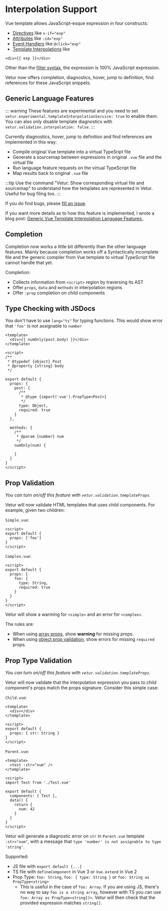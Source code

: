 # Interpolation Support

Vue template allows JavaScript-esque expression in four constructs:

- [Directives](https://vuejs.org/v2/guide/syntax.html#Directives) like `v-if="exp"`
- [Attributes](https://vuejs.org/v2/guide/syntax.html#Attributes) like `:id="exp"`
- [Event Handlers](https://vuejs.org/v2/guide/events.html#Method-Event-Handlers) like `@click="exp"`
- [Template Interpolations](https://vuejs.org/v2/guide/syntax.html#Text) like
```vue
<div>{{ exp }}</div>
```

Other than the [filter syntax](https://vuejs.org/v2/guide/filters.html), the expression is 100% JavaScript expression.

Vetur now offers completion, diagnostics, hover, jump to definition, find references for these JavaScript snippets.

## Generic Language Features

::: warning
These features are experimental and you need to set `vetur.experimental.templateInterpolationService: true` to enable them. You can also only disable template diagnostics with `vetur.validation.interpolation: false`.
:::

Currently diagnostics, hover, jump to definition and find references are implemented in this way:

- Compile original Vue template into a virtual TypeSript file
- Generate a sourcemap between expressions in original `.vue` file and the virtual file
- Run language feature requests on the virtual TypeScript file
- Map results back to original `.vue` file

:::tip
Use the command "Vetur: Show corresponding virtual file and sourcemap" to understand how the
templates are represented in Vetur. Useful for bug filing too.
:::

If you do find bugs, please [fill an issue](https://github.com/vuejs/vetur/issues).

If you want more details as to how this feature is implemented, I wrote a blog post: [Generic Vue Template Interpolation Language Features
](https://blog.matsu.io/generic-vue-template-interpolation-language-features).

## Completion

Completion now works a little bit differently than the other language features. Mainly because completion works off a
Syntactically incomplete file and the generic compiler from Vue template to virtual TypeScript file cannot handle that yet.

Completion:

- Collects information from `<script>` region by traversing its AST
- Offer `props`, `data` and `methods` in interpolation regions
- Offer `:prop` completion on child components

## Type Checking with JSDocs

You don't have to use `lang="ts"` for typing functions. This would show error that `'foo'` is not assignable to `number`

```vue
<template>
  <div>{{ numOnly(post.body) }}</div>
</template>

<script>
/**
 * @typedef {object} Post
 * @property {string} body
 */

export default {
  props: {
    post: {
      /**
       * @type {import('vue').PropType<Post>}
       */
      type: Object,
      required: true
    }
  },

  methods: {
    /**
     * @param {number} num
     */
    numOnly(num) {

    }
  }
}
</script>
```

## Prop Validation

*You can turn on/off this feature with `vetur.validation.templateProps`.*

Vetur will now validate HTML templates that uses child components. For example, given two children:

`Simple.vue`:

```vue
<script>
export default {
  props: ['foo']
}
</script>
```

`Complex.vue`:

```vue
<script>
export default {
  props: {
    foo: {
      type: String,
      required: true
    }
  }
}
</script>
```

Vetur will show a warming for `<simple>` and an error for `<complex>`.

The rules are:

- When using [array props](https://vuejs.org/v2/guide/components-props.html#Prop-Types), show **warning** for missing props.
- When using [object prop validation](https://vuejs.org/v2/guide/components-props.html#Prop-Validation), show errors for missing `required` props.

## Prop Type Validation

*You can turn on/off this feature with `vetur.validation.templateProps`.*

Vetur will now validate that the interpolation expression you pass to child component's props match the props signature. Consider this simple case:

`Child.vue`:

```vue
<template>
  <div></div>
</template>

<script>
export default {
  props: { str: String }
}
</script>
```

`Parent.vue`:

```vue
<template>
  <test :str="num" />
</template>

<script>
import Test from './Test.vue'

export default {
  components: { Test },
  data() {
    return {
      num: 42
    }
  }
}
</script>
```

Vetur will generate a diagnostic error on `str` in `Parent.vue` template `:str="num"`, with a message that `type 'number' is not assignable to type 'string'`.

Supported:

- JS file with `export default {...}`
- TS file with `defineComponent` in Vue 3 or `Vue.extend` in Vue 2
- Prop Type: `foo: String`, `foo: { type: String }` or `foo: String as PropType<string>`
  - This is useful in the case of `foo: Array`. If you are using JS, there's no way to say `foo is a string array`, however with TS you can use `foo: Array as PropType<string[]>`. Vetur will then check that the provided expression matches `string[]`.